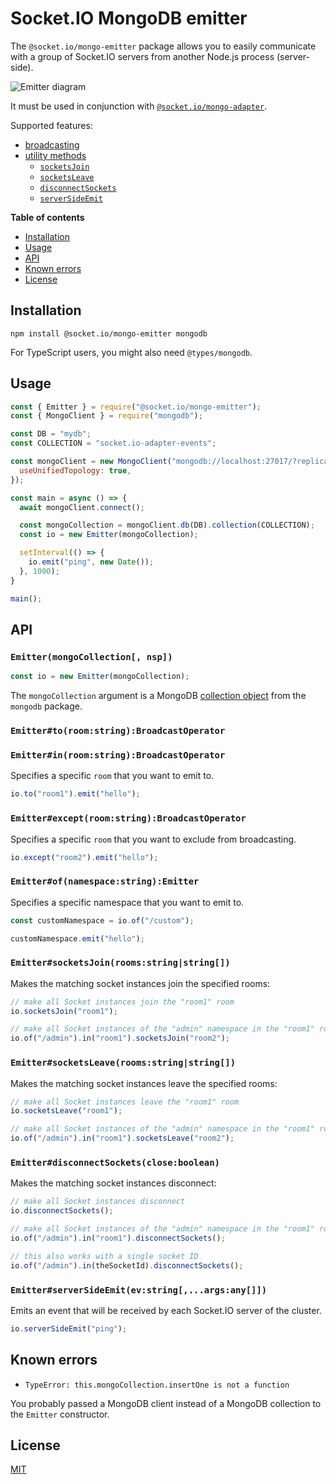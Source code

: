 # Socket.IO MongoDB emitter

The `@socket.io/mongo-emitter` package allows you to easily communicate with a group of Socket.IO servers from another Node.js process (server-side).

![Emitter diagram](./assets/emitter.png)

It must be used in conjunction with [`@socket.io/mongo-adapter`](https://github.com/socketio/socket.io-mongo-adapter/).

Supported features:

- [broadcasting](https://socket.io/docs/v4/broadcasting-events/)
- [utility methods](https://socket.io/docs/v4/server-instance/#Utility-methods)
  - [`socketsJoin`](https://socket.io/docs/v4/server-instance/#socketsJoin)
  - [`socketsLeave`](https://socket.io/docs/v4/server-instance/#socketsLeave)
  - [`disconnectSockets`](https://socket.io/docs/v4/server-instance/#disconnectSockets)
  - [`serverSideEmit`](https://socket.io/docs/v4/server-instance/#serverSideEmit)

**Table of contents**

- [Installation](#installation)
- [Usage](#usage)
- [API](#api)
- [Known errors](#known-errors)
- [License](#license)

## Installation

```
npm install @socket.io/mongo-emitter mongodb
```

For TypeScript users, you might also need `@types/mongodb`.

## Usage

```js
const { Emitter } = require("@socket.io/mongo-emitter");
const { MongoClient } = require("mongodb");

const DB = "mydb";
const COLLECTION = "socket.io-adapter-events";

const mongoClient = new MongoClient("mongodb://localhost:27017/?replicaSet=rs0", {
  useUnifiedTopology: true,
});

const main = async () => {
  await mongoClient.connect();

  const mongoCollection = mongoClient.db(DB).collection(COLLECTION);
  const io = new Emitter(mongoCollection);

  setInterval(() => {
    io.emit("ping", new Date());
  }, 1000);
}

main();
```

## API

### `Emitter(mongoCollection[, nsp])`

```js
const io = new Emitter(mongoCollection);
```

The `mongoCollection` argument is a MongoDB [collection object](http://mongodb.github.io/node-mongodb-native/3.6/api/Collection.html) from the `mongodb` package.

### `Emitter#to(room:string):BroadcastOperator`
### `Emitter#in(room:string):BroadcastOperator`

Specifies a specific `room` that you want to emit to.

```js
io.to("room1").emit("hello");
```

### `Emitter#except(room:string):BroadcastOperator`

Specifies a specific `room` that you want to exclude from broadcasting.

```js
io.except("room2").emit("hello");
```

### `Emitter#of(namespace:string):Emitter`

Specifies a specific namespace that you want to emit to.

```js
const customNamespace = io.of("/custom");

customNamespace.emit("hello");
```

### `Emitter#socketsJoin(rooms:string|string[])`

Makes the matching socket instances join the specified rooms:

```js
// make all Socket instances join the "room1" room
io.socketsJoin("room1");

// make all Socket instances of the "admin" namespace in the "room1" room join the "room2" room
io.of("/admin").in("room1").socketsJoin("room2");
```

### `Emitter#socketsLeave(rooms:string|string[])`

Makes the matching socket instances leave the specified rooms:

```js
// make all Socket instances leave the "room1" room
io.socketsLeave("room1");

// make all Socket instances of the "admin" namespace in the "room1" room leave the "room2" room
io.of("/admin").in("room1").socketsLeave("room2");
```

### `Emitter#disconnectSockets(close:boolean)`

Makes the matching socket instances disconnect:

```js
// make all Socket instances disconnect
io.disconnectSockets();

// make all Socket instances of the "admin" namespace in the "room1" room disconnect
io.of("/admin").in("room1").disconnectSockets();

// this also works with a single socket ID
io.of("/admin").in(theSocketId).disconnectSockets();
```

### `Emitter#serverSideEmit(ev:string[,...args:any[]])`

Emits an event that will be received by each Socket.IO server of the cluster.

```js
io.serverSideEmit("ping");
```

## Known errors

- `TypeError: this.mongoCollection.insertOne is not a function`

You probably passed a MongoDB client instead of a MongoDB collection to the `Emitter` constructor.

## License

[MIT](LICENSE)
